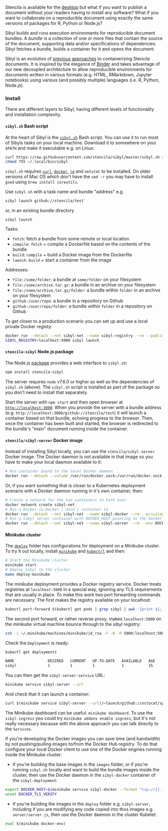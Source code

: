 Stencila is available for the [desktop](https://github.com/stencila/desktop) but what if you want to publish a document without your readers having to install any software? What if you want to collaborate on a reproducible document using exactly the same versions of packages for R, Python or Node.js?

Sibyl builds and runs execution environments for reproducible document bundles. A *bundle* is a collection of one or more files that contain the source of the document, supporting data and/or specifications of dependencies. Sibyl fetches a bundle, builds a container for it and opens the document.

Sibyl is an evolution of [previous](https://github.com/stencila/stencila/tree/jurassic/docker) [approaches](https://github.com/stencila/hub/tree/077dc00044f010b6d4150e6e0e18823815307e13/worker) to containerizing Stencila documents. It is inspired by the elegance of [Binder](https://github.com/binder-project/binder) and takes advantage of our new decoupled architecture to allow reproducible environments for documents written in various formats (e.g. HTML, RMarkdown, Jupyter notebooks) using various (and possibly multiple) languages (i.e. R, Python, Node.js).


### Install

There are different layers to Sibyl, having different levels of functionality and installation complexity.

#### `sibyl.sh` Bash script

At the heart of Sibyl is the [`sibyl.sh`](https://raw.githubusercontent.com/stencila/sibyl/master/sibyl.sh) Bash script. You can use it to run most of Sibyls tasks on your local machine. Download it to somewhere on your `$PATH` and make it executable e.g. on Linux:

```sh
curl https://raw.githubusercontent.com/stencila/sibyl/master/sibyl.sh > ~/.local/bin/sibyl
chmod 755 ~/.local/bin/sibyl
```

`sibyl.sh` requires [`curl`](https://curl.haxx.se/), [`docker`](https://docs.docker.com/engine/installation/), [`jq`](https://stedolan.github.io/jq/) and `netstat` to be installed. On older versions of Mac OS which don't have the `sed -r` you may have to install `gsed` using `brew install coreutils`.

Use `sibyl.sh` with a task name and bundle "address" e.g. 

```sh
sibyl launch github://stencila/test`
```

or, in an existing bundle directory

```
sibyl launch
```

Tasks:

- `fetch`: fetch a bundle from some remote or local location
- `compile`: `fetch` + compile a Dockerfile based on the contents of the bundle
- `build`: `compile` + build a Docker image from the Dockerfile
- `launch`: `build` + start a container from the image

Addresses:

- `file:/some/folder`: a bundle at `some/folder` on your filesystem
- `file:/some/archive.tar.gz`: a bundle in an archive on your filesystem
- `file:/some/archive.tar.gz/folder`: a bundle within `folder` in an archive on your filesystem
- `github:/user/repo`: a bundle in a repository on Github
- `github:/user/repo/folder`: a bundle within `folder` in a repository on Github


To get closer to a production scenario you can set up and use a local private Docker registy:

```sh
docker run --detach --net sibyl-net --name sibyl-registry --rm --publish 5000:5000 registry:2
SIBYL_REGISTRY=localhost:5000 sibyl launch
```


#### `stencila-sibyl` Node.js package

The Node.js [package](https://www.npmjs.com/package/stencila-sibyl) provides a web interface to `sibyl.sh`:

```sh
npm install stencila-sibyl
```

The server requires `node` v7.6.0 or higher as well as the dependencies of `sibyl.sh` (above). The `sibyl.sh` script is installed as part of the package so you don't need to install that separately.

Start the server with `npm start` and then open browser at [`http://localhost:3000`](http://localhost:3000). When you provide the server with a bundle address (e.g. `http://localhost:3000/github://stencila/test`) it will launch a container based on that bundle, echoing progress to the browser. Then, once the container has been built and started, the browser is redirected to the bundle's "main" document running inside the container.

#### `stencila/sibyl-server` Docker image

Instead of installing Sibyl locally, you can use the `stencila/sibyl-server` Docker image. The Docker daemon is not available in that image so you have to make your local daemon available to it:

```sh
# Run container bound to the local Docker daemon
docker run --detach --volume /var/run/docker.sock:/var/run/docker.sock --publish 3000:3000 stencila/sibyl-server
```

Or, if you want something that is closer to a Kubernetes deployment scenario with a Docker daemon running in it's own container, then:

```sh
# Create a network for the two containers to talk over
docker network create sibyl-net
# Run a Docker-in-Docker (`dind`) container to
docker run --detach --net sibyl-net --name sibyl-docker --rm --privileged docker:dind
# Run a Sibyl server container with DOCKER_HOST pointing to the Docker daemon running in the `dind` container
docker run --detach --net sibyl-net --name sibyl-server --rm --env DOCKER_HOST=tcp://sibyl-docker:2375 --publish 3000:3000 stencila/sibyl-server
```


#### Minikube cluster

The [`deploy`](deploy) folder has configurations for deployment on a Minikube cluster. To try it out locally, install [`minikube`](https://kubernetes.io/docs/tasks/tools/install-minikube/) and [`kubectrl`](https://kubernetes.io/docs/tasks/tools/install-kubectl/) and then:

```sh
# Start the Minikube cluster
minikube start
# Deploy Sibyl to the cluster
make deploy-minikube
```

The minikube deployment provides a Docker registry service. Docker treats registries at `localhost:5000` in a special way, ignoring any TLS requirements that are usually in place. To make this work two port forwarding commands are necessary. The first makes the registry available on your localhost:

```sh
kubectl port-forward $(kubectl get pods | grep sibyl | awk '{print $1;}') 5000:5000 &
```

The second port forward, or rather reverse proxy, makes `localhost:5000` on the minikube virtual machine bounce through to the sibyl registry:
```sh
ssh -i ~/.minikube/machines/minikube/id_rsa -f -N -R 5000:localhost:5000 docker@$(minikube ip)
```

Check the `Deployment` is ready:

```sh
kubectl get deployments

NAME               DESIRED   CURRENT   UP-TO-DATE   AVAILABLE   AGE
sibyl              1         1         1            1           1h
```

You can then get the `sibyl-server-service` URL: 

```sh
minikube service sibyl-server --url
```

And check that it can launch a container:

```sh
curl $(minikube service sibyl-server --url)/~launch/github://octocat/spoon-knife
```

The Minikube dashboard can be useful: `minikube dashboard`. To use the `sibyl-ingress` you could try `minikube addons enable ingress`; but it's not really necessary because with the above approach you can talk directly to the `Services`.

If you're developing the Docker images you can save time (and bandwidth) by not pushing/pulling images to/from the Docker Hub registry. To do that configure your local Docker client to use one of the Docker engines running inside the Minikube cluster:

- if you're building the base images in the `images` folder, or if you're running `sibyl.sh` locally and want to build the bundle images inside the cluster, then use the Docker daemon in the `sibyl-docker` container of the `sibyl-deployment`:

```sh
export DOCKER_HOST=$(minikube service sibyl-docker --format "tcp://{{.IP}}:{{.Port}}")
unset DOCKER_TLS_VERIFY
```

- if you're building the images in the `deploy` folder e.g. `sibyl-server`, including if you are modifying any code copied into thos images e.g. `server/server.js`, then use the Docker daemon in the cluster Kubelet: 

```sh
eval $(minikube docker-env)
```


